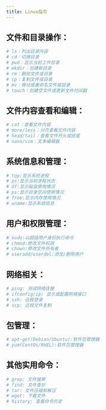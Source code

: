 ```yaml
---
title: Linux指令
---
```


## 文件和目录操作：
```bash
# ls：列出目录内容
# cd：切换目录
# pwd：显示当前工作目录
# mkdir：创建新目录
# rm：删除文件或目录
# cp：复制文件或目录
# mv：移动或重命名文件或目录
# touch：创建空文件或更新文件时间戳
``` 

## 文件内容查看和编辑：
```bash
# cat：查看文件内容
# more/less：分页查看文件内容
# head/tail：查看文件开头或结尾
# nano/vim：文本编辑器
``` 

## 系统信息和管理：
```bash
# top:显示系统进程
# ps:显示当前进程状态
# df:显示磁盘使用情况
# ps:显示目录空间使用情况
# free:显示内存使用情况
# uname:显示系统信息
``` 

## 用户和权限管理：
```bash
# sudo:以超级用户身份执行命令
# chmod:修改文件权限
# chown:修改文件所有者
# useradd/userdel:添加/删除用户
```

## 网络相关：
```bash
# ping: 测试网络连接
# ifconfig/ip: 显示或配置网络接口
# ssh: 远程登录
# scp: 远程文件复制
```

## 包管理：
```bash
# apt-get(Debian/Ubuntu):软件包管理器
# yum(CentOs/RHEL):软件包管理器
```

## 其他实用命令：
```bash 
# grep: 文件搜索
# find: 文件查抄
# tar: 文件压缩和解压
# wget: 下载文件
# history: 查看命令历史
```
